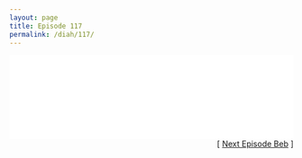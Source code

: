 ```yaml
---
layout: page
title: Episode 117
permalink: /diah/117/
---
```


<iframe allowfullscreen="true" frameborder="0" style="width:100%;" marginheight="0" marginwidth="0" mozallowfullscreen="true" scrolling="NO" src="//gdriveplayer.us/embed2.php?link=j1aOswv1tI0%252FXUmL9wiZEQmOThk6aUPR0A3a0SsV6SH25ry1TWcNygAjebLCrAn3p6Znv%252F4IsnIRg1lgN%252Fz7GybiVRKDyX92%252BULhKNb9bzMbuvm5wSBDOvxMbCcyjuv52nCsUmHRp%252BIfzBD%252BrYeAnzi6EUAaly%252F5VzjXb8tyIEc8a4wJdHYtCn4sB4dcRGdVrQMKlsF2iV8QnFN972g6%252Bu&amp;no_adult=yes" webkitallowfullscreen="true"></iframe>

<div align="right">[ <a href="/diah/118/">Next Episode Beb</a> ]</div>

